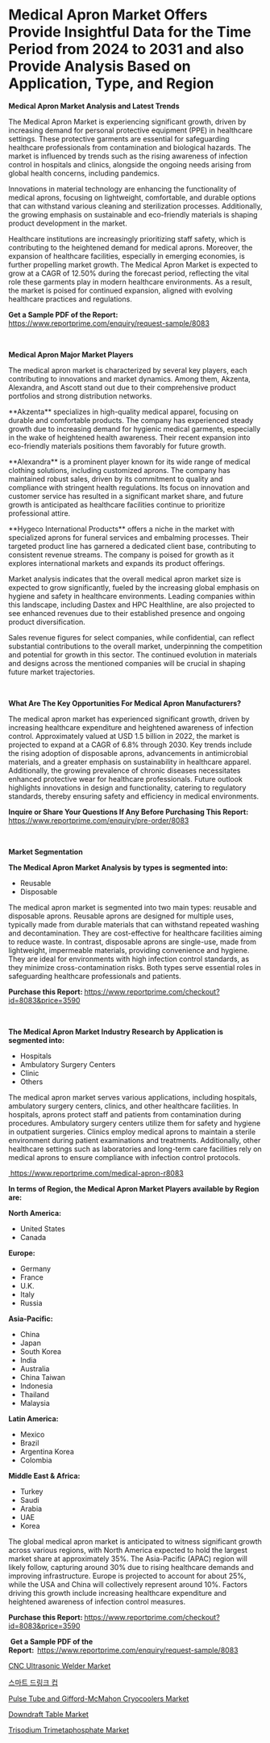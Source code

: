 <p><h1>Medical Apron Market Offers Provide Insightful Data for the Time Period from 2024 to 2031 and also Provide Analysis Based on Application, Type, and Region</h1></p><p><strong>Medical Apron Market Analysis and Latest Trends</strong></p>
<p><p>The Medical Apron Market is experiencing significant growth, driven by increasing demand for personal protective equipment (PPE) in healthcare settings. These protective garments are essential for safeguarding healthcare professionals from contamination and biological hazards. The market is influenced by trends such as the rising awareness of infection control in hospitals and clinics, alongside the ongoing needs arising from global health concerns, including pandemics.</p><p>Innovations in material technology are enhancing the functionality of medical aprons, focusing on lightweight, comfortable, and durable options that can withstand various cleaning and sterilization processes. Additionally, the growing emphasis on sustainable and eco-friendly materials is shaping product development in the market.</p><p>Healthcare institutions are increasingly prioritizing staff safety, which is contributing to the heightened demand for medical aprons. Moreover, the expansion of healthcare facilities, especially in emerging economies, is further propelling market growth. The Medical Apron Market is expected to grow at a CAGR of 12.50% during the forecast period, reflecting the vital role these garments play in modern healthcare environments. As a result, the market is poised for continued expansion, aligned with evolving healthcare practices and regulations.</p></p>
<p><strong>Get a Sample PDF of the Report:&nbsp;</strong> <a href="https://www.reportprime.com/enquiry/request-sample/8083">https://www.reportprime.com/enquiry/request-sample/8083</a></p>
<p>&nbsp;</p>
<p><strong>Medical Apron Major Market Players</strong></p>
<p><p>The medical apron market is characterized by several key players, each contributing to innovations and market dynamics. Among them, Akzenta, Alexandra, and Ascott stand out due to their comprehensive product portfolios and strong distribution networks.</p><p>**Akzenta** specializes in high-quality medical apparel, focusing on durable and comfortable products. The company has experienced steady growth due to increasing demand for hygienic medical garments, especially in the wake of heightened health awareness. Their recent expansion into eco-friendly materials positions them favorably for future growth.</p><p>**Alexandra** is a prominent player known for its wide range of medical clothing solutions, including customized aprons. The company has maintained robust sales, driven by its commitment to quality and compliance with stringent health regulations. Its focus on innovation and customer service has resulted in a significant market share, and future growth is anticipated as healthcare facilities continue to prioritize professional attire.</p><p>**Hygeco International Products** offers a niche in the market with specialized aprons for funeral services and embalming processes. Their targeted product line has garnered a dedicated client base, contributing to consistent revenue streams. The company is poised for growth as it explores international markets and expands its product offerings.</p><p>Market analysis indicates that the overall medical apron market size is expected to grow significantly, fueled by the increasing global emphasis on hygiene and safety in healthcare environments. Leading companies within this landscape, including Dastex and HPC Healthline, are also projected to see enhanced revenues due to their established presence and ongoing product diversification.</p><p>Sales revenue figures for select companies, while confidential, can reflect substantial contributions to the overall market, underpinning the competition and potential for growth in this sector. The continued evolution in materials and designs across the mentioned companies will be crucial in shaping future market trajectories.</p></p>
<p>&nbsp;</p>
<p><strong>What Are The Key Opportunities For Medical Apron Manufacturers?</strong></p>
<p><p>The medical apron market has experienced significant growth, driven by increasing healthcare expenditure and heightened awareness of infection control. Approximately valued at USD 1.5 billion in 2022, the market is projected to expand at a CAGR of 6.8% through 2030. Key trends include the rising adoption of disposable aprons, advancements in antimicrobial materials, and a greater emphasis on sustainability in healthcare apparel. Additionally, the growing prevalence of chronic diseases necessitates enhanced protective wear for healthcare professionals. Future outlook highlights innovations in design and functionality, catering to regulatory standards, thereby ensuring safety and efficiency in medical environments.</p></p>
<p><strong>Inquire or Share Your Questions If Any Before Purchasing This Report:</strong> <a href="https://www.reportprime.com/enquiry/pre-order/8083">https://www.reportprime.com/enquiry/pre-order/8083</a></p>
<p>&nbsp;</p>
<p><strong>Market Segmentation</strong></p>
<p><strong>The Medical Apron Market Analysis by types is segmented into:</strong></p>
<p><ul><li>Reusable</li><li>Disposable</li></ul></p>
<p><p>The medical apron market is segmented into two main types: reusable and disposable aprons. Reusable aprons are designed for multiple uses, typically made from durable materials that can withstand repeated washing and decontamination. They are cost-effective for healthcare facilities aiming to reduce waste. In contrast, disposable aprons are single-use, made from lightweight, impermeable materials, providing convenience and hygiene. They are ideal for environments with high infection control standards, as they minimize cross-contamination risks. Both types serve essential roles in safeguarding healthcare professionals and patients.</p></p>
<p><strong>Purchase this Report:&nbsp;</strong><a href="https://www.reportprime.com/checkout?id=8083&price=3590">https://www.reportprime.com/checkout?id=8083&price=3590</a></p>
<p>&nbsp;</p>
<p><strong>The Medical Apron Market Industry Research by Application is segmented into:</strong></p>
<p><ul><li>Hospitals</li><li>Ambulatory Surgery Centers</li><li>Clinic</li><li>Others</li></ul></p>
<p><p>The medical apron market serves various applications, including hospitals, ambulatory surgery centers, clinics, and other healthcare facilities. In hospitals, aprons protect staff and patients from contamination during procedures. Ambulatory surgery centers utilize them for safety and hygiene in outpatient surgeries. Clinics employ medical aprons to maintain a sterile environment during patient examinations and treatments. Additionally, other healthcare settings such as laboratories and long-term care facilities rely on medical aprons to ensure compliance with infection control protocols.</p></p>
<p><a href="https://www.reportprime.com/medical-apron-r8083">&nbsp;https://www.reportprime.com/medical-apron-r8083</a></p>
<p><strong>In terms of Region, the Medical Apron Market Players available by Region are:</strong></p>
<p>
    <p> <strong> North America: </strong>
        <ul>
            <li>United States</li>
            <li>Canada</li>
        </ul>
        </p> 
    <p> <strong> Europe: </strong>
        <ul>
            <li>Germany</li>
            <li>France</li>
            <li>U.K.</li>
            <li>Italy</li>
            <li>Russia</li>
        </ul>
        </p> 
    <p> <strong> Asia-Pacific: </strong>
        <ul>
            <li>China</li>
            <li>Japan</li>
            <li>South Korea</li>
            <li>India</li>
            <li>Australia</li>
            <li>China Taiwan</li>
            <li>Indonesia</li>
            <li>Thailand</li>
            <li>Malaysia</li>
        </ul>
        </p> 
    <p> <strong> Latin America: </strong>
        <ul>
            <li>Mexico</li>
            <li>Brazil</li>
            <li>Argentina Korea</li>
            <li>Colombia</li>
        </ul>
        </p> 
    <p> <strong> Middle East & Africa: </strong>
        <ul>
            <li>Turkey</li>
            <li>Saudi</li>
            <li>Arabia</li>
            <li>UAE</li>
            <li>Korea</li>
        </ul>
    </p>
    </p>
<p><p>The global medical apron market is anticipated to witness significant growth across various regions, with North America expected to hold the largest market share at approximately 35%. The Asia-Pacific (APAC) region will likely follow, capturing around 30% due to rising healthcare demands and improving infrastructure. Europe is projected to account for about 25%, while the USA and China will collectively represent around 10%. Factors driving this growth include increasing healthcare expenditure and heightened awareness of infection control measures.</p></p>
<p><strong>Purchase this Report: </strong><a href="https://www.reportprime.com/checkout?id=8083&price=3590">https://www.reportprime.com/checkout?id=8083&price=3590</a></p>
<p>&nbsp;<strong>Get a Sample PDF of the Report:&nbsp;&nbsp;</strong><a href="https://www.reportprime.com/enquiry/request-sample/8083">https://www.reportprime.com/enquiry/request-sample/8083</a></p>
<p><strong></strong></p>
<p><p><a href="https://medium.com/@loganunn65756/cnc-ultrasonic-welder-market-trends-focusing-on-cnc-ultrasonic-welder-market-insight-and-forecast-791a9e9436e8">CNC Ultrasonic Welder Market</a></p><p><a href="https://medium.com/@gabrielblanda5656/%EC%84%B8%EA%B3%84-smart-drinking-cups-market-%EC%9D%80-2024%EC%97%90%EC%84%9C-2031%EB%A1%9C-%EC%97%B0%ED%8F%89%EA%B7%A0-%EC%A6%9D%EA%B0%80%EC%9C%A8%EC%9D%84-%EB%B3%B4%EC%9D%BC-%EA%B2%83%EC%9C%BC%EB%A1%9C-%EC%98%88%EC%83%81%EB%90%A9%EB%8B%88%EB%8B%A4-50292cda9ce5">스마트 드링크 컵</a></p><p><a href="https://medium.com/@chloeconn57/pulse-tube-and-gifford-mcmahon-cryocoolers-market-size-by-type-pulse-tube-882960366602">Pulse Tube and Gifford-McMahon Cryocoolers Market</a></p><p><a href="https://issuu.com/reportprime-2/docs/downdraft-table-market-size-2030.pp_40a5d3c6832d19">Downdraft Table Market</a></p><p><a href="https://www.linkedin.com/pulse/how-trisodium-trimetaphosphate-market-evolve-growth-analysis-yu18c?trackingId=kimZKycSTZiPkU%2FUmO7MeQ%3D%3D">Trisodium Trimetaphosphate Market</a></p></p>